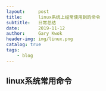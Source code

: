 ```yaml
---
layout:     post
title:      linux系统上经常使用到的命令
subtitle:   日常总结
date:       2019-11-12
author:     Gary Kwok
header-img: img/linux.png
catalog: true
tags:
    - blog
---
```


## linux系统常用命令


